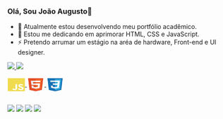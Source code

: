 ### Olá, Sou João Augusto👋

- 🔭 Atualmente estou desenvolvendo meu portfólio acadêmico.
- 🌱 Estou me dedicando em aprimorar HTML, CSS e JavaScript.
- ⚡ Pretendo arrumar um estágio na aréa de hardware, Front-end e UI designer.

<div>
  <a href="https://github.com/joaoaugustobernardo">
  <img height="49%" src="https://github-readme-stats.vercel.app/api?username=joaoaugustobernardo&show_icons=true&theme=highcontrast&include_all_commits=true&count_private=true"/>
  <img height="40%" src="https://github-readme-stats.vercel.app/api/top-langs/?username=joaoaugustobernardo&layout=compact&langs_count=7&theme=highcontrast"/>
</div>

<div style="display: inline_block"><br>
  <img align="center" alt="Joao-Js" height="30" width="40" src="https://raw.githubusercontent.com/devicons/devicon/master/icons/javascript/javascript-plain.svg">
  <img align="center" alt="Joao-HTML" height="30" width="40" src="https://raw.githubusercontent.com/devicons/devicon/master/icons/html5/html5-original.svg">
  <img align="center" alt="Joao-CSS" height="30" width="40" src="https://raw.githubusercontent.com/devicons/devicon/master/icons/css3/css3-original.svg">
</div>

##

<div>
  <a href="https://www.instagram.com/jaugusto_02/" target="_blank"><img src="https://img.shields.io/badge/-Instagram-%23E4405F?style=for-the-badge&logo=instagram&logoColor=white" target="_blank"></a>
  <a href = "mailto:joaoaugustobernardo55@gmail.com"><img src="https://img.shields.io/badge/Gmail-D14836?style=for-the-badge&logo=gmail&logoColor=white" target="_blank"></a>
  <a href="https://www.linkedin.com/in/jo%C3%A3o-augusto-321329209/" target="_blank"><img src="https://img.shields.io/badge/-LinkedIn-%230077B5?style=for-the-badge&logo=linkedin&logoColor=white" target="_blank"></a>
   <a href="https://www.facebook.com/profile.php?id=100037733660122" target="_blank"><img src="https://img.shields.io/badge/Facebook-1877F2?style=for-the-badge&logo=facebook&logoColor=white" target="_blank"></a>
</div>


